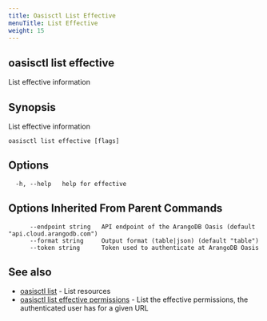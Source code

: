 ```yaml
---
title: Oasisctl List Effective
menuTitle: List Effective
weight: 15
---
```

## oasisctl list effective

List effective information

## Synopsis
List effective information

```
oasisctl list effective [flags]
```

## Options
```
  -h, --help   help for effective
```

## Options Inherited From Parent Commands
```
      --endpoint string   API endpoint of the ArangoDB Oasis (default "api.cloud.arangodb.com")
      --format string     Output format (table|json) (default "table")
      --token string      Token used to authenticate at ArangoDB Oasis
```

## See also
* [oasisctl list](_index.md)	 - List resources
* [oasisctl list effective permissions](list-effective-permissions.md)	 - List the effective permissions, the authenticated user has for a given URL

